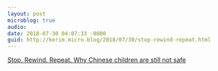 ```yaml
---
layout: post
microblog: true
audio: 
date: 2018-07-30 04:07:33 -0800
guid: http://kerim.micro.blog/2018/07/30/stop-rewind-repeat.html
---
```

[Stop. Rewind. Repeat. Why Chinese children are still not safe](https://www.amnesty.org/en/latest/news/2018/07/why-chinese-children-are-still-not-safe/)
